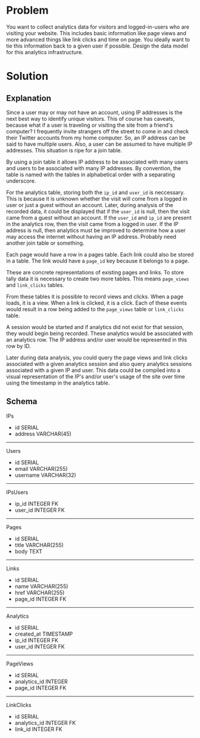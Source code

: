 # Problem

You want to collect analytics data for visitors and logged-in-users who are visiting your website. This includes basic information like page views and more advanced things like link clicks and time on page. You ideally want to tie this information back to a given user if possible. Design the data model for this analytics infrastructure. 

# Solution

## Explanation

Since a user may or may not have an account, using IP addresses is the next best way to identify unique visitors. This of course has caveats, because what if a user is traveling or visiting the site from a friend's computer? I frequently invite strangers off the street to come in and check their Twitter accounts from my home computer. So, an IP address can be said to have multiple users. Also, a user can be assumed to have multiple IP addresses. This situation is ripe for a join table.

By using a join table it allows IP address to be associated with many users and users to be associated with many IP addresses. By convention, the table is named with the tables in alphabetical order with a separating underscore.

For the analytics table, storing both the `ip_id` and `user_id` is neccessary. This is because it is unknown whether the visit will come from a logged in user or just a guest without an account. Later, during analysis of the recorded data, it could be displayed that if the `user_id` is null, then the visit came from a guest without an account. If the `user_id` and `ip_id` are present in the analytics row, then the visit came from a logged in user. If the IP address is null, then analytics must be improved to determine how a user may access the internet without having an IP address. Probably need another join table or something.

Each page would have a row in a pages table. Each link could also be stored in a table. The link would have a `page_id` key because it belongs to a page.

These are concrete representations of existing pages and links. To store tally data it is necessary to create two more tables. This means `page_views` and `link_clicks` tables.

From these tables it is possible to record views and clicks. When a page loads, it is a view. When a link is clicked, it is a click. Each of these events would result in a row being added to the `page_views` table or `link_clicks` table.

A session would be started and if analytics did not exist for that session, they would begin being recorded. These analytics would be associated with an analytics row. The IP address and/or user would be represented in this row by ID.

Later during data analysis, you could query the page views and link clicks associated with a given analytics session and also query analytics sessions associated with a given IP and user. This data could be compiled into a visual representation of the IP's and/or user's usage of the site over time using the timestamp in the analytics table.

## Schema

IPs

- id SERIAL
- address VARCHAR(45)

---

Users

- id SERIAL
- email VARCHAR(255)
- username VARCHAR(32)

---

IPsUsers

- ip_id INTEGER FK
- user_id INTEGER FK

---

Pages

- id SERIAL
- title VARCHAR(255)
- body TEXT

---

Links

- id SERIAL
- name VARCHAR(255)
- href VARCHAR(255)
- page_id INTEGER FK

---

Analytics

- id SERIAL
- created_at TIMESTAMP
- ip_id INTEGER FK
- user_id INTEGER FK

---

PageViews

- id SERIAL
- analytics_id INTEGER
- page_id INTEGER FK

---

LinkClicks

- id SERIAL
- analytics_id INTEGER FK
- link_id INTEGER FK

